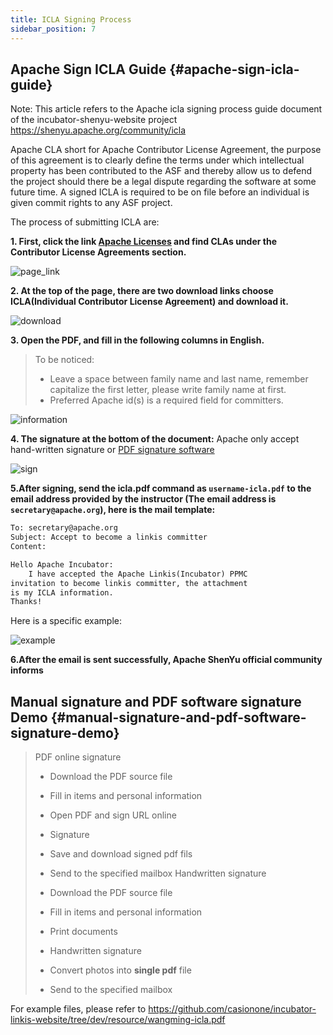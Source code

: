 ```yaml
---
title: ICLA Signing Process
sidebar_position: 7
---
```


## Apache Sign ICLA Guide {#apache-sign-icla-guide}

Note: This article refers to the Apache icla signing process guide document of the incubator-shenyu-website project <https://shenyu.apache.org/community/icla>

Apache CLA short for Apache Contributor License Agreement, the purpose of this agreement is to clearly define the terms under which intellectual property has been contributed to the ASF and thereby allow us to defend the project should there be a legal dispute regarding the software at some future time.
A signed ICLA is required to be on file before an individual is given commit rights to any ASF project.

The process of submitting ICLA are:

**1. First, click the link [Apache Licenses](https://www.apache.org/licenses/#clas) and find CLAs under the Contributor License Agreements section.**

![page_link](https://user-images.githubusercontent.com/29391030/153529738-96f3f75a-41e5-4947-b290-c4ea29b101f1.png)

**2. At the top of the page, there are two download links choose ICLA(Individual Contributor License Agreement) and download it.**

![download](https://user-images.githubusercontent.com/29391030/153529788-a874aab9-786b-4131-a388-c0b5e31bdb8a.png)

**3. Open the PDF, and fill in the following columns in English.**

> To be noticed:
>
> - Leave a space between family name and last name, remember capitalize the first letter, please write family name at first.
> - Preferred Apache id(s) is a required field for committers.

![information](https://user-images.githubusercontent.com/7869972/172194397-deca4649-32c1-4584-8525-2a387ca80ac6.png)

**4. The signature at the bottom of the document:**
Apache only accept hand-written signature or [PDF signature software](https://smallpdf.com/cn/sign-pdf)

![sign](https://user-images.githubusercontent.com/29391030/153529853-e6869cd4-7193-4403-8ebe-3d5b65e1d310.png)

**5.After signing, send the icla.pdf command as `username-icla.pdf` to the email address provided by the instructor (The email address is `secretary@apache.org`), here is the mail template:**

```html
To: secretary@apache.org
Subject: Accept to become a linkis committer
Content:

Hello Apache Incubator:
    I have accepted the Apache Linkis(Incubator) PPMC
invitation to become linkis committer, the attachment
is my ICLA information.
Thanks!
```

Here is a specific example:

![example](../static/img/community/email-example.png)

**6.After the email is sent successfully, Apache ShenYu official community informs**

## Manual signature and PDF software signature Demo {#manual-signature-and-pdf-software-signature-demo}

> PDF online signature
>
> - Download the PDF source file
> - Fill in items and personal information
> - Open PDF and sign URL online
> - Signature
> - Save and download signed pdf fils
> - Send to the specified mailbox
> Handwritten signature
>
> - Download the PDF source file
> - Fill in items and personal information
> - Print documents
> - Handwritten signature
> - Convert photos into **single pdf** file
> - Send to the specified mailbox

For example files, please refer to https://github.com/casionone/incubator-linkis-website/tree/dev/resource/wangming-icla.pdf
